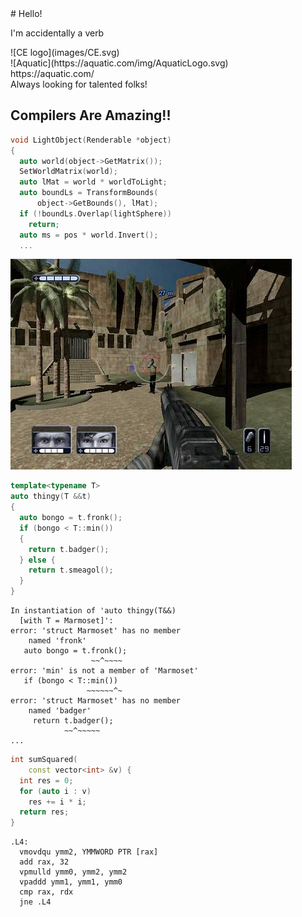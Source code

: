 <div>
# Hello!

I'm accidentally a verb <!-- .element: class="fragment" -->
</div><!-- .element: class="white-bg" -->


<div>
![CE logo](images/CE.svg) <!-- .element: class="no-border stretch white-bg" -->
</div><!-- .element: class="white-bg" -->


<div>
![Aquatic](https://aquatic.com/img/AquaticLogo.svg) <!-- .element: class="no-border stretch white-bg" -->
<div>https://aquatic.com/</div>
<div>Always looking for talented folks!</div>
</div><!-- .element: class="white-bg" -->


## Compilers Are Amazing!!
<!-- .element: class="white-bg" -->


```cpp
void LightObject(Renderable *object)
{
  auto world(object->GetMatrix());
  SetWorldMatrix(world);
  auto lMat = world * worldToLight;
  auto boundLs = TransformBounds(
      object->GetBounds(), lMat);
  if (!boundLs.Overlap(lightSphere))
    return;
  auto ms = pos * world.Invert();
  ...
```
<!-- .element: class="w55" -->

<div class="w45 fragment">
<img src="./images/swat-outdoor-scene.jpeg">
</div>


```cpp
template<typename T>
auto thingy(T &&t)
{
  auto bongo = t.fronk();
  if (bongo < T::min())
  {
    return t.badger();
  } else {
    return t.smeagol();
  }
}
```
<!-- .element: class="w40" -->

```
In instantiation of 'auto thingy(T&&)
  [with T = Marmoset]':
error: 'struct Marmoset' has no member 
    named 'fronk'
   auto bongo = t.fronk();
                  ~~^~~~~
error: 'min' is not a member of 'Marmoset'
   if (bongo < T::min())
                 ~~~~~~^~
error: 'struct Marmoset' has no member
    named 'badger'
     return t.badger();
            ~~^~~~~~
...
```
<!-- .element: class="w60 fragment" -->


```cpp
int sumSquared(
    const vector<int> &v) {
  int res = 0;
  for (auto i : v) 
    res += i * i;
  return res;
}
```
<!-- .element: class="w45" -->

```x86asm
.L4:
  vmovdqu ymm2, YMMWORD PTR [rax]
  add rax, 32
  vpmulld ymm0, ymm2, ymm2
  vpaddd ymm1, ymm1, ymm0
  cmp rax, rdx
  jne .L4
```
<!-- .element: class="w55 fragment" -->
